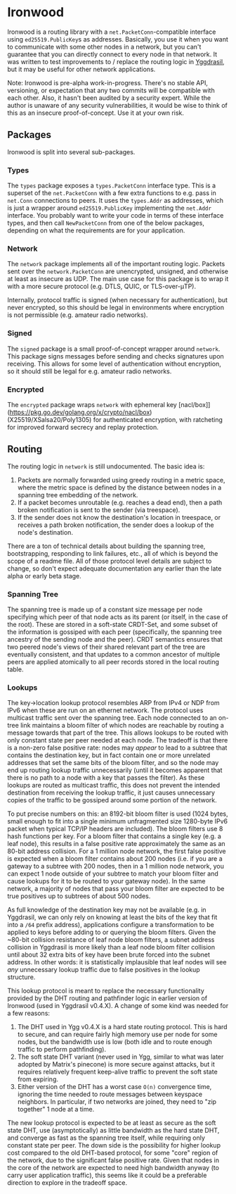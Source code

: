 # Ironwood

Ironwood is a routing library with a `net.PacketConn`-compatible interface using `ed25519.PublicKey`s as addresses. Basically, you use it when you want to communicate with some other nodes in a network, but you can't guarantee that you can directly connect to every node in that network. It was written to test improvements to / replace the routing logic in [Yggdrasil](https://github.com/yggdrasil-network/yggdrasil-go), but it may be useful for other network applications.

Note: Ironwood is pre-alpha work-in-progress. There's no stable API, versioning, or expectation that any two commits will be compatible with each other. Also, it hasn't been audited by a security expert. While the author is unaware of any security vulnerabilities, it would be wise to think of this as an insecure proof-of-concept. Use it at your own risk.

## Packages

Ironwood is split into several sub-packages.

### Types

The `types` package exposes a `types.PacketConn` interface type. This is a superset of the `net.PacketConn` with a few extra functions to e.g. pass in `net.Conn` connections to peers. It uses the `types.Addr` as addresses, which is just a wrapper around `ed25519.PublicKey` implementing the `net.Addr` interface. You probably want to write your code in terms of these interface types, and then call `NewPacketConn` from one of the below packages, depending on what the requirements are for your application.

### Network

The `network` package implements all of the important routing logic. Packets sent over the `network.PacketConn` are unencrypted, unsigned, and otherwise at least as insecure as UDP. The main use case for this package is to wrap it with a more secure protocol (e.g. DTLS, QUIC, or TLS-over-μTP).

Internally, protocol traffic is signed (when necessary for authentication), but never encrypted, so this should be legal in environments where encryption is not permissible (e.g. amateur radio networks).

### Signed

The `signed` package is a small proof-of-concept wrapper around `network`. This package signs messages before sending and checks signatures upon receiving. This allows for some level of authentication without encryption, so it should still be legal for e.g. amateur radio networks.

### Encrypted

The `encrypted` package wraps `network` with ephemeral key [nacl/box]](https://pkg.go.dev/golang.org/x/crypto/nacl/box) (X25519/XSalsa20/Poly1305) for authenticated encryption, with ratcheting for improved forward secrecy and replay protection.

## Routing

The routing logic in `network` is still undocumented. The basic idea is:

1. Packets are normally forwarded using greedy routing in a metric space, where the metric space is defined by the distance between nodes in a spanning tree embedding of the network.
2. If a packet becomes unroutable (e.g. reaches a dead end), then a path broken notification is sent to the sender (via treespace).
3. If the sender does not know the destination's location in treespace, or receives a path broken notification, the sender does a lookup of the node's destination.

There are a ton of technical details about building the spanning tree, bootstrapping, responding to link failures, etc., all of which is beyond the scope of a readme file. All of those protocol level details are subject to change, so don't expect adequate documentation any earlier than the late alpha or early beta stage.

### Spanning Tree

The spanning tree is made up of a constant size message per node specifying which peer of that node acts as its parent (or itself, in the case of the root). These are stored in a soft-state CRDT-Set, and some subset of the information is gossiped with each peer (specifically, the spanning tree ancestry of the sending node and the peer). CRDT semantics ensures that two peered node's views of their shared relevant part of the tree are eventually consistent, and that updates to a common ancestor of multiple peers are applied atomically to all peer records stored in the local routing table.

### Lookups

The key->location lookup protocol resembles ARP from IPv4 or NDP from IPv6 when these are run on an ethernet network. The protocol uses multicast traffic sent over the spanning tree. Each node connected to an on-tree link maintains a bloom filter of which nodes are reachable by routing a message towards that part of the tree. This allows lookups to be routed with only constant state per peer needed at each node. The tradeoff is that there is a non-zero false positive rate: nodes may *appear* to lead to a subtree that contains the destination key, but in fact contain one or more unrelated addresses that set the same bits of the bloom filter, and so the node may end up routing lookup traffic unnecessarily (until it becomes apparent that there is no path to a node with a key that passes the filter). As these lookups are routed as multicast traffic, this does not prevent the intended destination from receiving the lookup traffic, it just causes unnecessary copies of the traffic to be gossiped around some portion of the network.

To put precise numbers on this: an 8192-bit bloom filter is used (1024 bytes, small enough to fit into a single minimum unfragmented size 1280-byte IPv6 packet when typical TCP/IP headers are included). The bloom filters use 8 hash functions per key. For a bloom filter that contains a single key (e.g. a leaf node), this results in a false positive rate approximately the same as an 80-bit address collision. For a 1 million node network, the first false positive is expected when a bloom filter contains about 200 nodes (i.e. if you are a gateway to a subtree with 200 nodes, then in a 1 million node network, you can expect 1 node outside of your subtree to match your bloom filter and cause lookups for it to be routed to your gateway node). In the same network, a majority of nodes that pass your bloom filter are expected to be true positives up to subtrees of about 500 nodes.

As full knowledge of the destination key may not be available (e.g. in Yggdrasil, we can only rely on knowing at least the bits of the key that fit into a `/64` prefix address), applications configure a transformation to be applied to keys before adding to or querying the bloom filters. Given the ~80-bit collision resistance of leaf node bloom filters, a subnet address collision in Yggdrasil is more likely than a leaf node bloom filter collision until about 32 extra bits of key have been brute forced into the subnet address. In other words: it is statistically implausible that leaf nodes will see *any* unnecessary lookup traffic due to false positives in the lookup structure.

This lookup protocol is meant to replace the necessary functionality provided by the DHT routing and pathfinder logic in earlier version of Ironwood (used in Yggdrasil v0.4.X). A change of some kind was needed for a few reasons:

1. The DHT used in Ygg v0.4.X is a hard state routing protocol. This is hard to secure, and can require fairly high memory use per node for some nodes, but the bandwidth use is low (both idle and to route enough traffic to perform pathfinding).
2. The soft state DHT variant (never used in Ygg, similar to what was later adopted by Matrix's pinecone) is more secure against attacks, but it requires relatively frequent keep-alive traffic to prevent the soft state from expiring.
3. Either version of the DHT has a worst case `O(n)` convergence time, ignoring the time needed to route messages between keyspace neighbors. In particular, if two networks are joined, they need to "zip together" 1 node at a time.

The new lookup protocol is expected to be at least as secure as the soft state DHT, use (asymptotically) as little bandwidth as the hard state DHT, and converge as fast as the spanning tree itself, while requiring only constant state per peer. The down side is the possibility for higher lookup cost compared to the old DHT-based protocol, for some "core" region of the network, due to the significant false positive rate. Given that nodes in the core of the network are expected to need high bandwidth anyway (to carry user application traffic), this seems like it could be a preferable direction to explore in the tradeoff space.

